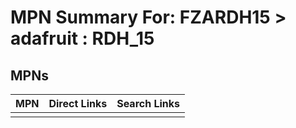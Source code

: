 



# MPN Summary For: FZARDH15 > adafruit : RDH_15

## MPNs
  

|MPN|Direct Links|Search Links|
| :--- | :--- | :--- |
||||
